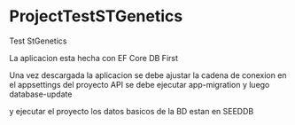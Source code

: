 # ProjectTestSTGenetics
Test StGenetics

La aplicacion esta hecha con EF Core DB First

Una vez descargada la aplicacion 
se debe ajustar la cadena de conexion en el appsettings del proyecto API
se debe ejecutar app-migration
y luego database-update

y ejecutar el proyecto
los datos basicos de la BD estan en SEEDDB

